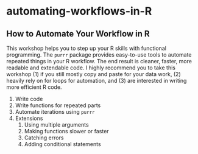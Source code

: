 # automating-workflows-in-R

## How to Automate Your Workflow in R

This workshop helps you to step up your R skills with functional programming. The `purrr` package provides easy-to-use tools to automate repeated things in your R workflow. The end result is cleaner, faster, more readable and extendable code. I highly recommend you to take this workshop (1) if you still mostly copy and paste for your data work, (2) heavily rely on for loops for automation, and (3) are interested in writing more efficient R code.  

1. Write code 
2. Write functions for repeated parts 
3. Automate iterations using `purrr`
4. Extensions
    1. Using multiple arguments 
    2. Making functions slower or faster 
    3. Catching errors 
    4. Adding conditional statements 
